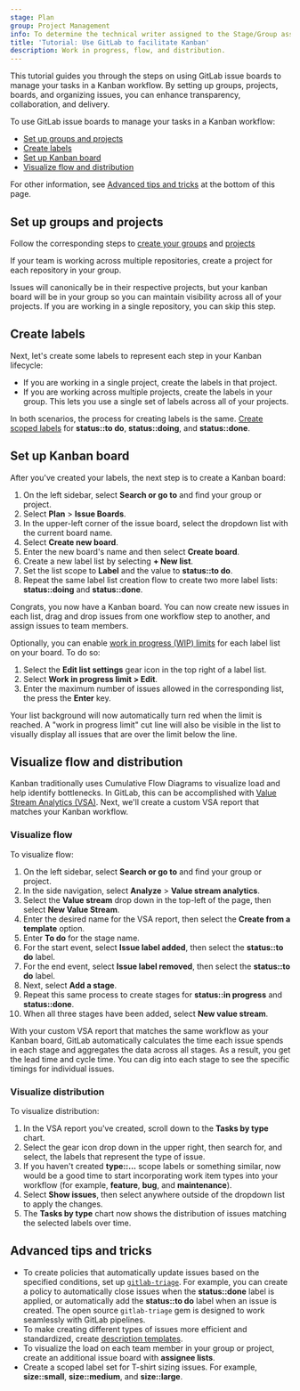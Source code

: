 ```yaml
---
stage: Plan
group: Project Management
info: To determine the technical writer assigned to the Stage/Group associated with this page, see https://handbook.gitlab.com/handbook/product/ux/technical-writing/#assignments
title: 'Tutorial: Use GitLab to facilitate Kanban'
description: Work in progress, flow, and distribution.
---
```


<!-- vale gitlab_base.FutureTense = NO -->

This tutorial guides you through the steps on using GitLab issue boards to manage your tasks in a Kanban workflow.
By setting up groups, projects, boards, and organizing issues, you can enhance transparency, collaboration, and delivery.

To use GitLab issue boards to manage your tasks in a Kanban workflow:

- [Set up groups and projects](#set-up-groups-and-projects)
- [Create labels](#create-labels)
- [Set up Kanban board](#set-up-kanban-board)
- [Visualize flow and distribution](#visualize-flow-and-distribution)

For other information, see [Advanced tips and tricks](#advanced-tips-and-tricks) at the bottom of this page.

## Set up groups and projects

Follow the corresponding steps to [create your groups](../../user/group/_index.md#create-a-group) and [projects](../../user/project/_index.md)

If your team is working across multiple repositories, create a project for each repository in your group.

Issues will canonically be in their respective projects, but your kanban board will be in your
group so you can maintain visibility across all of your projects.
If you are working in a single repository, you can skip this step.

## Create labels

Next, let's create some labels to represent each step in your Kanban lifecycle:

- If you are working in a single project, create the labels in that project.
- If you are working across multiple projects, create the labels in your group.
  This lets you use a single set of labels across all of your projects.

In both scenarios, the process for creating labels is the same. [Create](../../user/project/labels.md#create-a-label) [scoped labels](../../user/project/labels.md#scoped-labels) for **status::to do**, **status::doing**, and **status::done**.

## Set up Kanban board

After you've created your labels, the next step is to create a Kanban board:

1. On the left sidebar, select **Search or go to** and find your group or project.
1. Select **Plan** > **Issue Boards**.
1. In the upper-left corner of the issue board, select the dropdown list with the current board name.
1. Select **Create new board**.
1. Enter the new board's name and then select **Create board**.
1. Create a new label list by selecting **+ New list**.
1. Set the list scope to **Label** and the value to **status::to do**.
1. Repeat the same label list creation flow to create two more label lists: **status::doing** and **status::done**.

Congrats, you now have a Kanban board. You can now create new issues in each list, drag and drop issues from one workflow step to another, and assign issues to team members.

Optionally, you can enable [work in progress (WIP) limits](../../user/project/issue_board.md#work-in-progress-limits) for each label list on your board.
To do so:

1. Select the **Edit list settings** gear icon in the top right of a label list.
1. Select **Work in progress limit > Edit**.
1. Enter the maximum number of issues allowed in the corresponding list, the press the **Enter** key.

Your list background will now automatically turn red when the limit is reached.
A "work in progress limit" cut line will also be visible in the list to visually display all issues that are over the limit below the line.

## Visualize flow and distribution

Kanban traditionally uses Cumulative Flow Diagrams to visualize load and help identify bottlenecks.
In GitLab, this can be accomplished with [Value Stream Analytics (VSA)](../../user/group/value_stream_analytics/_index.md).
Next, we'll create a custom VSA report that matches your Kanban workflow.

### Visualize flow

To visualize flow:

1. On the left sidebar, select **Search or go to** and find your group or project.
1. In the side navigation, select **Analyze** > **Value stream analytics**.
1. Select the **Value stream** drop down in the top-left of the page, then select **New Value Stream**.
1. Enter the desired name for the VSA report, then select the **Create from a template** option.
1. Enter **To do** for the stage name.
1. For the start event, select **Issue label added**, then select the **status::to do** label.
1. For the end event, select **Issue label removed**, then select the **status::to do** label.
1. Next, select **Add a stage**.
1. Repeat this same process to create stages for **status::in progress** and **status::done**.
1. When all three stages have been added, select **New value stream**.

With your custom VSA report that matches the same workflow as your Kanban board, GitLab
automatically calculates the time each issue spends in each stage and aggregates the data
across all stages.
As a result, you get the lead time and cycle time.
You can dig into each stage to see the specific timings for individual issues.

### Visualize distribution

To visualize distribution:

1. In the VSA report you've created, scroll down to the **Tasks by type** chart.
1. Select the gear icon drop down in the upper right, then search for, and select, the labels that represent the type of issue.
1. If you haven't created **type::...** scope labels or something similar, now would be a good time to start incorporating work item types into your workflow (for example, **feature**, **bug**, and **maintenance**).
1. Select **Show issues**, then select anywhere outside of the dropdown list to apply the changes.
1. The **Tasks by type** chart now shows the distribution of issues matching the selected labels over time.

## Advanced tips and tricks

- To create policies that automatically update issues based on the specified conditions, set up [`gitlab-triage`](https://gitlab.com/gitlab-org/ruby/gems/gitlab-triage). For example, you can create a policy to automatically close issues when the **status::done** label is applied, or automatically add the **status::to do** label when an issue is created. The open source `gitlab-triage` gem is designed to work seamlessly with GitLab pipelines.
- To make creating different types of issues more efficient and standardized, create [description templates](../../user/project/description_templates.md).
- To visualize the load on each team member in your group or project, create an additional issue board with **assignee lists**.
- Create a scoped label set for T-shirt sizing issues. For example, **size::small**, **size::medium**, and **size::large**.
